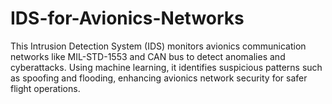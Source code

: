 # IDS-for-Avionics-Networks
This Intrusion Detection System (IDS) monitors avionics communication networks like MIL-STD-1553 and CAN bus to detect anomalies and cyberattacks. Using machine learning, it identifies suspicious patterns such as spoofing and flooding, enhancing avionics network security for safer flight operations.
